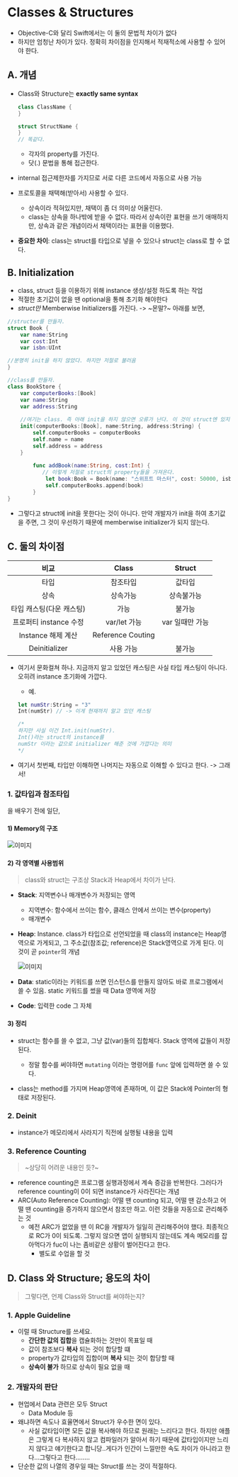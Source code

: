 # Classes & Structures

- Objective-C와 달리 Swift에서는 이 둘의 문법적 차이가 없다
- 하지만 엄청난 차이가 있다. 정확히 차이점을 인지해서 적재적소에 사용할 수 있어야 한다.

## A. 개념

- Class와 Structure는 **exactly same syntax**

	```swift
	class ClassName {
	}
	
	struct StructName {
	}
	// 똑같다. 
	```

	- 각자의 property를 가진다.
	- 닷(.) 문법을 통해 접근한다.
	
- internal 접근제한자를 가지므로 서로 다른 코드에서 자동으로 사용 가능
- 프로토콜을 채택해(받아서) 사용할 수 있다.
	- 상속이라 적혀있지만, 채택이 좀 더 의미상 어울린다.
	- class는 상속을 하나밖에 받을 수 없다. 따라서 상속이란 표현을 쓰기 애매하지만, 상속과 같은 개념이라서 채택이라는 표현을 이용했다.
- **중요한 차이**: class는 struct를 타입으로 넣을 수 있으나 struct는 class로 할 수 없다.

## B. Initialization

- class, struct 등을 이용하기 위해 instance 생성/설정 하도록 하는 작업
- 적절한 초기값이 없을 땐 optional을 통해 초기화 해야한다
- *struct만* Memberwise Initializers를 가진다. -> ~몬말?~ 아래를 보면,

```swift
//structer를 만들자.
struct Book {
    var name:String
    var cost:Int
    var isbn:UInt

//분명히 init을 하지 않았다. 하지만 저절로 불러옴    
}

//class를 만들자.
class BookStore {
    var computerBooks:[Book]
    var name:String
    var address:String
    
    //여기는 class. 즉 아래 init을 하지 않으면 오류가 난다. 이 것이 struct엔 있지만 class에는 없는 memberwise initializers 기능(?)
    init(computerBooks:[Book], name:String, address:String) {
        self.computerBooks = computerBooks
        self.name = name
        self.address = address
    }
    
        func addBook(name:String, cost:Int) {
           // 이렇게 저절로 struct의 property들을 가져온다.
            let book:Book = Book(name: "스위프트 마스터", cost: 50000, isbn: UInt(computerBooks.count + 1))
            self.computerBooks.append(book)
        }
}
```

- 그렇다고 struct에 init을 못한다는 것이 아니다. 만약 개발자가 init을 하여 초기값을 주면, 그 것이 우선하기 때문에 memberwise initializer가 되지 않는다.

## C. 둘의 차이점

| 비교 | Class | Struct |
| :---: | :---: | :---: |
| 타입 | 참조타입 | 값타입 |
| 상속 | 상속가능 | 상속불가능 |
| 타입 캐스팅(다운 캐스팅) | 가능 | 불가능 |
| 프로퍼티 instance 수정 | var/let 가능 | var 일때만 가능 |
| Instance 해제 계산 | Reference Couting ||
| Deinitializer | 사용 가능 | 불가능 |

- 여기서 문화컬쳐 하나. 지금까지 알고 있었던 캐스팅은 사실 타입 캐스팅이 아니다. 오히려 instance 초기화에 가깝다. 
	- 예. 
	
	```swift
	let numStr:String = "3"
	Int(numStr) // -> 이게 현재까지 알고 있던 캐스팅 
	
	/* 
	하지만 사실 이건 Int.init(numStr).
	Int()라는 struct의 instance를 
	numStr 이라는 값으로 initializer 해준 것에 가깝다는 의미
	*/
	```
	
- 여기서 첫번째, 타입만 이해하면 나머지는 자동으로 이해할 수 있다고 한다. -> 그래서!

### 1. 값타입과 참조타입

을 배우기 전에 일단,
	
#### 1) Memory의 구조
	
![이미지](https://github.com/fimuxd/iOS_Campus/blob/master/A_LectureSummary/170523/Memory.png?raw=true)
	
#### 2) 각 영역별 사용범위
	
> class와 struct는 구조상 Stack과 Heap에서 차이가 난다.
	
- **Stack**: 지역변수나 매개변수가 저장되는 영역
	- 지역변수: 함수에서 쓰이는 함수, 클래스 안에서 쓰이는 변수(property)
	- 매개변수
	
- **Heap**: Instance. class가 타입으로 선언되었을 때 class의 instance는 Heap영역으로 가게되고, 그 주소값(참조값; reference)은 Stack영역으로 가게 된다. 이 것이 곧 `pointer`의 개념 
	
	![이미지](https://github.com/fimuxd/iOS_Campus/blob/master/A_LectureSummary/170523/Pointer.png?raw=true)
	
- **Data**: static이라는 키워드를 쓰면 인스턴스를 만들지 않아도 바로 프로그램에서 쓸 수 있음. static 키워드를 썼을 때 Data 영역에 저장
	
- **Code**: 입력한 code 그 자체
	
#### 3) 정리
	
- struct는 함수를 쓸 수 없고, 그냥 값(var)들의 집합체다. Stack 영역에 값들이 저장된다.
	- 정말 함수를 써야하면 `mutating` 이라는 명령어를 `func` 앞에 입력하면 쓸 수 있다. 
	
- class는 method를 가지며 Heap영역에 존재하며, 이 값은 Stack에 Pointer의 형태로 저장된다.

### 2. Deinit

- instance가 메모리에서 사라지기 직전에 실행될 내용을 입력

### 3. Reference Counting

> ~상당히 어려운 내용인 듯?~ 

- reference counting은 프로그램 실행과정에서 계속 증감을 반복한다. 그러다가 reference counting이 0이 되면 instance가 사라진다는 개념
- ARC(Auto Reference Counting): 어떨 땐 counting 되고, 어떨 땐 감소하고 어떨 땐 counting을 증가하지 않으면서 참조만 하고. 이런 것들을 자동으로 관리해주는 것
	- 예전 ARC가 없었을 땐 이 RC을 개발자가 일일히 관리해주어야 했다. 최종적으로 RC가 0이 되도록. 그렇지 않으면 앱이 실행되지 않는데도 계속 메모리를 잡아먹다가 fuc이 나는 좀비같은 상황이 벌어진다고 한다.
		- 별도로 수업을 할 것

## D. Class 와 Structure; 용도의 차이

>  그렇다면, 언제 Class와 Struct를 써야하는지?

### 1. Apple Guideline

- 이럴 때 Structure를 쓰세요.
	- **간단한 값의 집합**을 캡슐화하는 것만이 목표일 때
	- 값이 참조보다 **복사** 되는 것이 합당할 떄
	- property가 값타입의 집합이며 **복사** 되는 것이 합당할 때
	- **상속이 불가** 하므로 상속이 필요 없을 때

### 2. 개발자의 판단

- 현업에서 Data 관련은 모두 Struct
	- Data Module 등
- 왜냐하면 속도나 효율면에서 Struct가 우수한 면이 있다. 
	- 사실 값타입이면 모든 값을 복사해야 하므로 원래는 느리다고 한다. 하지만 애플은 그렇게 다 복사하지 않고 컴파일러가 알아서 하기 때문에 값타입이지만 느리지 않다고 얘기한다고 합니당..게다가 인간이 느낄만한 속도 차이가 아니라고 한다...그렇다고 한다........
- 단순한 값의 나열의 경우일 때는 Struct를 쓰는 것이 적절하다.
